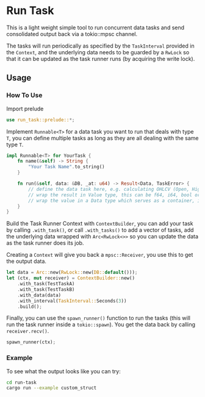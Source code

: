 # Run Task
This is a light weight simple tool to run concurrent data tasks and send consolidated output back via a tokio::mpsc channel.

The tasks will run periodically as specified by the `TaskInterval` provided in the `Context`, and the underlying data needs to be guarded by a `RwLock` so that it can be updated as the task runner runs (by acquiring the write lock).

## Usage

### How To Use
Import prelude
```rust
use run_task::prelude::*;
```

Implement `Runnable<T>` for a data task you want to run that deals with type `T`, you can define multiple tasks as long as they are all dealing with the same type `T`.
```rust
impl Runnable<T> for YourTask {
    fn name(&self) -> String {
        "Your Task Name".to_string()
    }

    fn run(&self, data: &DB, _at: u64) -> Result<Data, TaskError> {
        // define the data task here, e.g. calculating OHLCV (Open, High, Low, Close, Volume) for a trade time series data
        // wrap the result in Value type, this can be f64, i64, bool or String.
        // wrap the value in a Data type which serves as a container, it can be a Scalar, Vec, HashMap, or None if no value
    }
} 
```

Build the Task Runner Context with `ContextBuilder`, you can add your task by calling `.with_task()`, or call `.with_tasks()` to add a vector of tasks, add the underlying data wrapped with `Arc<RwLock<>>` so you can update the data as the task runner does its job.

Creating a `Context` will give you back a `mpsc::Receiver`, you use this to get the output data.

```rust
let data = Arc::new(RwLock::new(DB::default()));
let (ctx, mut receiver) = ContextBuilder::new()
    .with_task(TestTaskA)
    .with_task(TestTaskB)
    .with_data(data)
    .with_interval(TaskInterval::Seconds(3))
    .build();
```

Finally, you can use the `spawn_runner()` function to run the tasks (this will run the task runner inside a `tokio::spawn`). You get the data back by calling `receiver.recv()`.
```rust
spawn_runner(ctx);
```

### Example
To see what the output looks like you can try:
```zsh
cd run-task
cargo run --example custom_struct
```